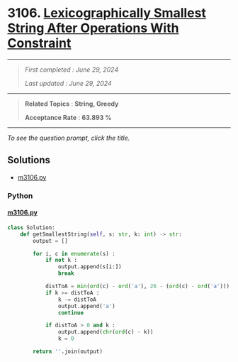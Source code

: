 # 3106. [Lexicographically Smallest String After Operations With Constraint](<https://leetcode.com/problems/lexicographically-smallest-string-after-operations-with-constraint>)

------

> *First completed : June 29, 2024*
>
> *Last updated : June 29, 2024*


------

> **Related Topics** : **String, Greedy**
>
> **Acceptance Rate** : **63.893 %**


------

*To see the question prompt, click the title.*

## Solutions

- [m3106.py](<../my-submissions/m3106.py>)
### Python
#### [m3106.py](<../my-submissions/m3106.py>)
```Python
class Solution:
    def getSmallestString(self, s: str, k: int) -> str:
        output = []

        for i, c in enumerate(s) :
            if not k :
                output.append(s[i:])
                break

            distToA = min(ord(c) - ord('a'), 26 - (ord(c) - ord('a')))
            if k >= distToA :
                k -= distToA
                output.append('a')
                continue

            if distToA > 0 and k :
                output.append(chr(ord(c) - k))
                k = 0

        return ''.join(output)
```

